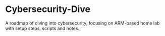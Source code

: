 # Cybersecurity-Dive
A roadmap of diving into cybersecurity, focusing on ARM-based home lab with setup steps, scripts and notes.

